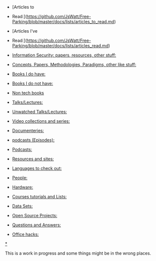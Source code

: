 
* [Articles to
* Read:](https://github.com/JsWatt/Free-Parking/blob/master/docs/lists/articles_to_read.md)

* [Articles I've
* Read:](https://github.com/JsWatt/Free-Parking/blob/master/docs/lists/articles_read.md)

* [Information Security: papers, resources, other stuff:](ontoe)

* [Concepts, Papers, Methodologies, Paradigms, other like stuff:](https://gist.github.com/JsWatt/614e687682f12d100a3e)

* [Books I do have:](https://gist.github.com/JsWatt/1ff82b7287b97d62dcef)

* [Books I do not have:](https://gist.github.com/JsWatt/8e7bab5ded1b21f55e50)

* [Non tech books](https://gist.github.com/JsWatt/178d7e455b0e31ab89f8)

* [Talks/Lectures:](https://gist.github.com/JsWatt/d4a5d05f13b7e9c3d2f5)

* [Unwatched Talks/Lectures:](https://gist.github.com/JsWatt/63c57281f7d0553d96c4)

* [Video collections and series:](https://gist.github.com/JsWatt/c385fa24a487a8a536df)

* [Documenteries:](https://gist.github.com/JsWatt/588d2d37faa65ec887bb)

* [podcasts (Episodes):](https://gist.github.com/JsWatt/b18b35af899f103ed8cc)

* [Podcasts:](https://gist.github.com/JsWatt/29a43181d52f30cda4d4)

* [Resources and sites:](https://gist.github.com/JsWatt/7d93320c2cf6aadb1560)

* [Languages to check out:](https://gist.github.com/JsWatt/255df58dd50228fd55d6)

* [People:](https://gist.github.com/JsWatt/9fa0113ebd600ae3bd0e)

* [Hardware:](https://gist.github.com/JsWatt/1fc405fb0a01a94bf5ef)

* [Courses tutorials and Lists:](https://gist.github.com/JsWatt/14f77cacc1b1fa0892a2)

* [Data Sets:](https://gist.github.com/JsWatt/664676abc5abbec9168b)

* [Open Source Projects:](https://gist.github.com/JsWatt/df9637ae4b7d2054ad70)

* [Questions and Answers:](https://gist.github.com/JsWatt/de72cab31c8b00e8bcd2)

* [Office hacks:](https://gist.github.com/JsWatt/3a9416b302f6fc42b205)

[*](https://gist.github.com/JsWatt/0ede1ad7153c49a18cbb)

This is a work in progress and some things might be in the wrong places. 
